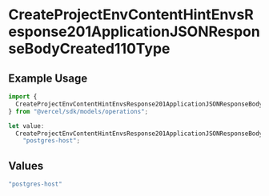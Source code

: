 # CreateProjectEnvContentHintEnvsResponse201ApplicationJSONResponseBodyCreated110Type

## Example Usage

```typescript
import {
  CreateProjectEnvContentHintEnvsResponse201ApplicationJSONResponseBodyCreated110Type,
} from "@vercel/sdk/models/operations";

let value:
  CreateProjectEnvContentHintEnvsResponse201ApplicationJSONResponseBodyCreated110Type =
    "postgres-host";
```

## Values

```typescript
"postgres-host"
```